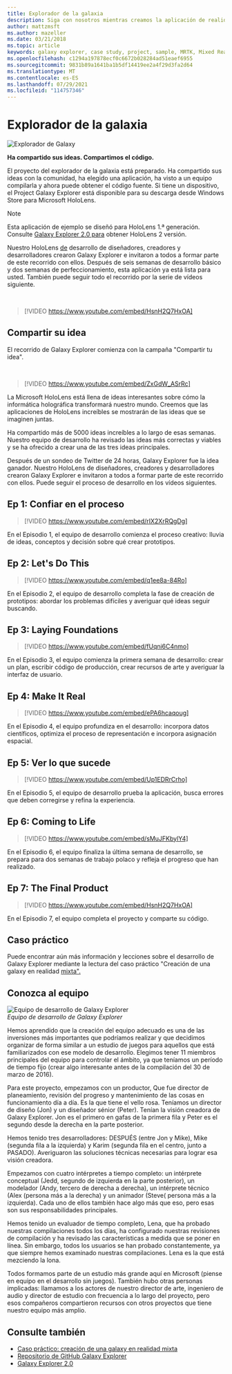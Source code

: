 ```yaml
---
title: Explorador de la galaxia
description: Siga con nosotros mientras creamos la aplicación de realidad mixta Galaxy Explorer, la ganador de la campaña Compartir tu idea.
author: mattzmsft
ms.author: mazeller
ms.date: 03/21/2018
ms.topic: article
keywords: galaxy explorer, case study, project, sample, MRTK, Mixed Reality Toolkit, Unity, sample apps, example apps, open source, Microsoft Store, HoloLens, mixed reality headset, windows mixed reality headset, virtual reality headset
ms.openlocfilehash: c1294a197878ecf0c6672b028284ad51eaef6955
ms.sourcegitcommit: 9831b89a1641ba1b5df14419ee2a4f29d3fa2d64
ms.translationtype: MT
ms.contentlocale: es-ES
ms.lasthandoff: 07/29/2021
ms.locfileid: "114757346"
---
```

# <a name="galaxy-explorer"></a>Explorador de la galaxia
![Explorador de Galaxy](../images/HTK_GalaxyExplorer.jpg)

**Ha compartido sus ideas. Compartimos el código.**

El proyecto del explorador de la galaxia está preparado. Ha compartido sus ideas con la comunidad, ha elegido una aplicación, ha visto a un equipo compilarla y ahora puede obtener el código fuente. Si tiene un dispositivo, el Project Galaxy Explorer está disponible para su descarga desde Windows Store para Microsoft HoloLens.

>[!NOTE]
>Esta aplicación de ejemplo se diseñó para HoloLens 1.ª generación. Consulte [Galaxy Explorer 2.0 para](galaxy-explorer-update.md) obtener HoloLens 2 versión.

Nuestro HoloLens [de](galaxy-explorer.md#meet-the-team) desarrollo de diseñadores, creadores y desarrolladores crearon Galaxy Explorer e invitaron a todos a formar parte de este recorrido con ellos. Después de seis semanas de desarrollo básico y dos semanas de perfeccionamiento, esta aplicación ya está lista para usted. También puede seguir todo el recorrido por la serie de vídeos siguiente.

<br>

>[!VIDEO https://www.youtube.com/embed/HsnH2Q7HxOA]

## <a name="share-your-idea"></a>Compartir su idea

El recorrido de Galaxy Explorer comienza con la campaña "Compartir tu idea".

<br>

>[!VIDEO https://www.youtube.com/embed/ZxGdW_ASrRc]

La Microsoft HoloLens está llena de ideas interesantes sobre cómo la informática holográfica transformará nuestro mundo. Creemos que las aplicaciones de HoloLens increíbles se mostrarán de las ideas que se imaginen juntas.

Ha compartido más de 5000 ideas increíbles a lo largo de esas semanas. Nuestro equipo de desarrollo ha revisado las ideas más correctas y viables y se ha ofrecido a crear una de las tres ideas principales.

Después de un sondeo de Twitter de 24 horas, Galaxy Explorer fue la idea ganador. Nuestro HoloLens de diseñadores, creadores y desarrolladores crearon Galaxy Explorer e invitaron a todos a formar parte de este recorrido con ellos. Puede seguir el proceso de desarrollo en los vídeos siguientes.

## <a name="ep-1-trust-the-process"></a>Ep 1: Confiar en el proceso

>[!VIDEO https://www.youtube.com/embed/rIX2XrRQgDg]

En el Episodio 1, el equipo de desarrollo comienza el proceso creativo: lluvia de ideas, conceptos y decisión sobre qué crear prototipos.

## <a name="ep-2-lets-do-this"></a>Ep 2: Let's Do This

>[!VIDEO https://www.youtube.com/embed/q1ee8a-84Ro]

En el Episodio 2, el equipo de desarrollo completa la fase de creación de prototipos: abordar los problemas difíciles y averiguar qué ideas seguir buscando.

## <a name="ep-3-laying-foundations"></a>Ep 3: Laying Foundations

>[!VIDEO https://www.youtube.com/embed/fUqni6C4nmo]

En el Episodio 3, el equipo comienza la primera semana de desarrollo: crear un plan, escribir código de producción, crear recursos de arte y averiguar la interfaz de usuario.

## <a name="ep-4-make-it-real"></a>Ep 4: Make It Real

>[!VIDEO https://www.youtube.com/embed/ePA6hcaqoug]

En el Episodio 4, el equipo profundiza en el desarrollo: incorpora datos científicos, optimiza el proceso de representación e incorpora asignación espacial.

## <a name="ep-5-see-what-happens"></a>Ep 5: Ver lo que sucede

>[!VIDEO https://www.youtube.com/embed/Up1EDRrCrho]

En el Episodio 5, el equipo de desarrollo prueba la aplicación, busca errores que deben corregirse y refina la experiencia.

## <a name="ep-6-coming-to-life"></a>Ep 6: Coming to Life

>[!VIDEO https://www.youtube.com/embed/sMuJFKbylY4]

En el Episodio 6, el equipo finaliza la última semana de desarrollo, se prepara para dos semanas de trabajo polaco y refleja el progreso que han realizado.

## <a name="ep-7-the-final-product"></a>Ep 7: The Final Product

>[!VIDEO https://www.youtube.com/embed/HsnH2Q7HxOA]

En el Episodio 7, el equipo completa el proyecto y comparte su código.

## <a name="case-study"></a>Caso práctico

Puede encontrar aún más información y lecciones sobre el desarrollo de Galaxy Explorer mediante la lectura del caso práctico "Creación de una galaxy en realidad [mixta".](../../out-of-scope/case-study-creating-a-galaxy-in-mixed-reality.md)

## <a name="meet-the-team"></a>Conozca al equipo

![Equipo de desarrollo de Galaxy Explorer](images/syiteampic.jpg)<br>
*Equipo de desarrollo de Galaxy Explorer*

Hemos aprendido que la creación del equipo adecuado es una de las inversiones más importantes que podríamos realizar y que decidimos organizar de forma similar a un estudio de juegos para aquellos que está familiarizados con ese modelo de desarrollo. Elegimos tener 11 miembros principales del equipo para controlar el ámbito, ya que teníamos un período de tiempo fijo (crear algo interesante antes de la compilación del 30 de marzo de 2016).

Para este proyecto, empezamos con un productor, Que fue director de planeamiento, revisión del progreso y mantenimiento de las cosas en funcionamiento día a día. Es la que tiene el vello rosa. Teníamos un director de diseño (Jon) y un diseñador sénior (Peter). Tenían la visión creadora de Galaxy Explorer. Jon es el primero en gafas de la primera fila y Peter es el segundo desde la derecha en la parte posterior.

Hemos tenido tres desarrolladores: DESPUÉS (entre Jon y Mike), Mike (segunda fila a la izquierda) y Karim (segunda fila en el centro, junto a PASADO). Averiguaron las soluciones técnicas necesarias para lograr esa visión creadora.

Empezamos con cuatro intérpretes a tiempo completo: un intérprete conceptual (Jedd, segundo de izquierda en la parte posterior), un modelador (Andy, tercero de derecha a derecha), un intérprete técnico (Alex (persona más a la derecha) y un animador (Steve( persona más a la izquierda). Cada uno de ellos también hace algo más que eso, pero esas son sus responsabilidades principales.

Hemos tenido un evaluador de tiempo completo, Lena, que ha probado nuestras compilaciones todos los días, ha configurado nuestras revisiones de compilación y ha revisado las características a medida que se poner en línea. Sin embargo, todos los usuarios se han probado constantemente, ya que siempre hemos examinado nuestras compilaciones. Lena es la que está mezciendo la lona.

Todos formamos parte de un estudio más grande aquí en Microsoft (piense en equipo en el desarrollo sin juegos). También hubo otras personas implicadas: llamamos a los actores de nuestro director de arte, ingeniero de audio y director de estudio con frecuencia a lo largo del proyecto, pero esos compañeros compartieron recursos con otros proyectos que tiene nuestro equipo más amplio.

## <a name="see-also"></a>Consulte también
* [Caso práctico: creación de una galaxy en realidad mixta](../../out-of-scope/case-study-creating-a-galaxy-in-mixed-reality.md)
* [Repositorio de GitHub Galaxy Explorer](https://github.com/Microsoft/GalaxyExplorer)
* [Galaxy Explorer 2.0](galaxy-explorer-update.md)
